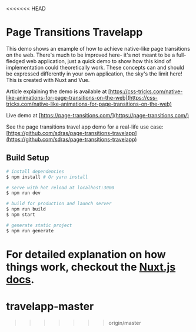 <<<<<<< HEAD
# Page Transitions Travelapp

This demo shows an example of how to achieve native-like page transitions on the web. There's much to be improved here- it's not meant to be a full-fledged web application, just a quick demo to show how this kind of implementation could theoretically work. These concepts can and should be expressed differently in your own application, the sky's the limit here! This is created with Nuxt and Vue.

Article explaining the demo is available at
[https://css-tricks.com/native-like-animations-for-page-transitions-on-the-web](https://css-tricks.com/native-like-animations-for-page-transitions-on-the-web)

Live demo at
[https://page-transitions.com/](https://page-transitions.com/)

See the page transitions travel app demo for a real-life use case: [https://github.com/sdras/page-transitions-travelapp](https://github.com/sdras/page-transitions-travelapp)

## Build Setup

```bash
# install dependencies
$ npm install # Or yarn install

# serve with hot reload at localhost:3000
$ npm run dev

# build for production and launch server
$ npm run build
$ npm start

# generate static project
$ npm run generate
```

For detailed explanation on how things work, checkout the [Nuxt.js docs](https://github.com/nuxt/nuxt.js).
=======
# travelapp-master
>>>>>>> origin/master

